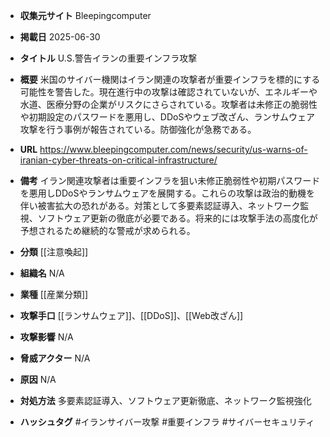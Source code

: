 - **収集元サイト**
Bleepingcomputer

- **掲載日**
2025-06-30

- **タイトル**
U.S.警告イランの重要インフラ攻撃

- **概要**
米国のサイバー機関はイラン関連の攻撃者が重要インフラを標的にする可能性を警告した。現在進行中の攻撃は確認されていないが、エネルギーや水道、医療分野の企業がリスクにさらされている。攻撃者は未修正の脆弱性や初期設定のパスワードを悪用し、DDoSやウェブ改ざん、ランサムウェア攻撃を行う事例が報告されている。防御強化が急務である。

- **URL**
https://www.bleepingcomputer.com/news/security/us-warns-of-iranian-cyber-threats-on-critical-infrastructure/

- **備考**
イラン関連攻撃者は重要インフラを狙い未修正脆弱性や初期パスワードを悪用しDDoSやランサムウェアを展開する。これらの攻撃は政治的動機を伴い被害拡大の恐れがある。対策として多要素認証導入、ネットワーク監視、ソフトウェア更新の徹底が必要である。将来的には攻撃手法の高度化が予想されるため継続的な警戒が求められる。

- **分類**
[[注意喚起]]

- **組織名**
N/A

- **業種**
[[産業分類]]

- **攻撃手口**
[[ランサムウェア]]、[[DDoS]]、[[Web改ざん]]

- **攻撃影響**
N/A

- **脅威アクター**
N/A

- **原因**
N/A

- **対処方法**
多要素認証導入、ソフトウェア更新徹底、ネットワーク監視強化

- **ハッシュタグ**
#イランサイバー攻撃 #重要インフラ #サイバーセキュリティ
